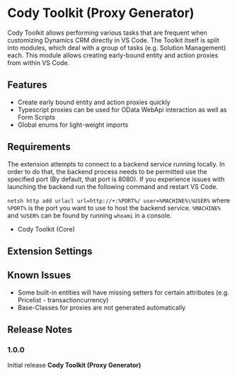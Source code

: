 # Cody Toolkit (Proxy Generator)

Cody Toolkit allows performing various tasks that are frequent when customizing Dynamics CRM directly in VS Code. The Toolkit itself is split into modules, which deal with a group of tasks (e.g. Solution Management) each.
This module allows creating early-bound entity and action proxies from within VS Code.

## Features

-   Create early bound entity and action proxies quickly
-   Typescript proxies can be used for OData WebApi interaction as well as Form Scripts
-   Global enums for light-weight imports

## Requirements

The extension attempts to connect to a backend service running locally. In order to do that, the backend process needs to be permitted use the specified port (By default, that port is 8080).
If you experience issues with launching the backend run the following command and restart VS Code.

`netsh http add urlacl url=http://+:%PORT%/ user=%MACHINE%\%USER%` where `%PORT%` is the port you want to use to
host the backend service. `%MACHINE%` and `%USER%` can be found by running `whoami` in a console.

-   Cody Toolkit (Core)

## Extension Settings

## Known Issues

-   Some built-in entities will have missing setters for certain attributes (e.g. Pricelist - transactioncurrency)
-   Base-Classes for proxies are not generated automatically

## Release Notes

### 1.0.0

Initial release **Cody Toolkit (Proxy Generator)**
